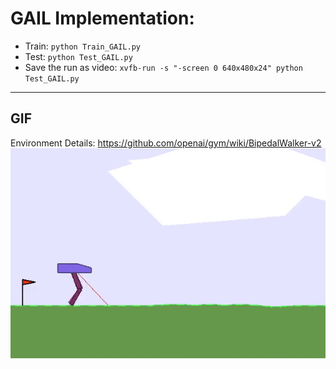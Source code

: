 # GAIL Implementation:

- Train: ```python Train_GAIL.py```
- Test: ``` python Test_GAIL.py ```
- Save the run as video: ```xvfb-run -s "-screen 0 640x480x24" python Test_GAIL.py ```
__________________________________________________________________________________________________________

## GIF

Environment Details: https://github.com/openai/gym/wiki/BipedalWalker-v2
![](https://github.com/SaminYeasar/Reinforcement-Learning-Algorithms/blob/master/GAIL/GAIL_deterministic_PolicyNN/BipedalWalker-v2/BipedalWalker_v2.gif)
